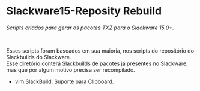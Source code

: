 # Slackware15-Reposity Rebuild
*Scripts criados para gerar os pacotes TXZ para o Slackware 15.0+.*

<br/>

Esses scripts foram baseados em sua maioria, nos scripts do repositório do Slackbuilds do Slackware.<br/>
Esse diretório conterá Slackbuilds de pacotes já presentes no Slackware, mas que por algum motivo precisa ser recompilado.

- vim.SlackBuild: Suporte para Clipboard.

